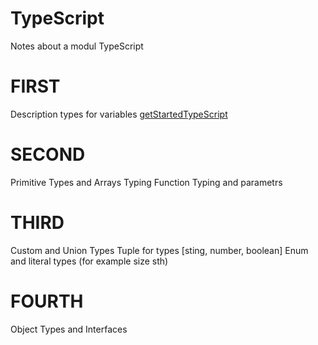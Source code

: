 # TypeScript
Notes about a modul TypeScript

# FIRST 
Description types for variables 
[getStartedTypeScript](https://www.typescriptlang.org/docs/handbook/typescript-tooling-in-5-minutes.html)

# SECOND 
Primitive Types and Arrays Typing
Function Typing and parametrs

# THIRD
Custom and Union Types
Tuple for types [sting, number, boolean]
Enum and literal types (for example size sth)

# FOURTH
Object Types and Interfaces


